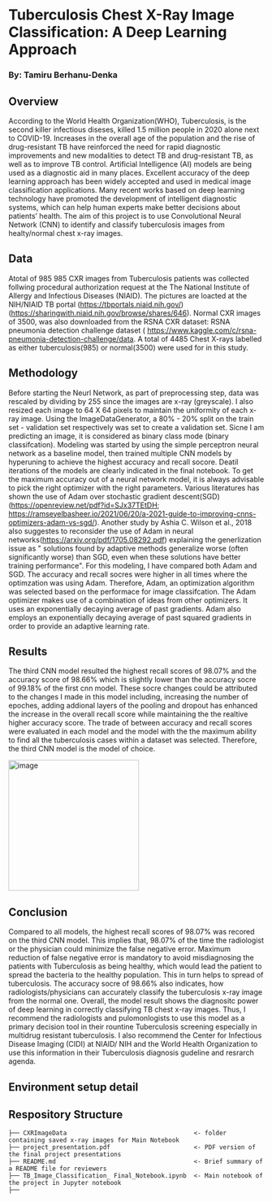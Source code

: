 # Tuberculosis Chest X-Ray Image Classification: A Deep Learning Approach

### By: Tamiru Berhanu-Denka
 
## Overview

According to the World Health Organization(WHO), Tuberculosis, is the second killer infectious diseses, killed 1.5 million people in 2020 alone next to COVID-19.
Increases in the overall age of the population and the rise of drug-resistant TB have reinforced the need for rapid diagnostic improvements and new modalities to detect TB and drug-resistant TB, as well as to improve TB control. Artificial Intelligence (AI) models are being used as a diagnostic aid in many places. Excellent accuracy of the deep learning approach has been widely accepted and used in medical image classification applications. Many recent works based on deep learning technology have promoted the development of intelligent diagnostic systems, which can help human experts make better decisions about patients’ health. The aim of this project is to use Convolutional Neural Network (CNN) to identify and classify tuberculosis images from healty/normal chest x-ray images.

## Data 

Atotal of 985 985 CXR images from Tuberculosis patients was collected follwing procedural authorization request at the The National Institute of Allergy and Infectious Diseases (NIAID). The pictures are loacted at the NIH/NIAID TB portal (https://tbportals.niaid.nih.gov/)(https://sharingwith.niaid.nih.gov/browse/shares/646). Normal CXR images of 3500, was also downloaded from the RSNA CXR dataset: RSNA pneumonia detection challenge dataset ( https://www.kaggle.com/c/rsna-pneumonia-detection-challenge/data. A total of 4485 Chest X-rays labelled as either tuberculosis(985) or normal(3500) were used for in this study. 

## Methodology

Before starting the Neurl Network, as part of preprocessing step, data was rescaled by dividing by 255 since the images are x-ray (greyscale). I also resized each image to  64 X 64 pixels to maintain the uniformity of each x-ray image. Using the ImageDataGenerator, a 80% - 20% split on the  train set - validation set respectively was set to create a validation set. Sicne I am predicting an image, it is considered as binary class mode (binary classifcation).
Modeling was started by using the simple perceptron neural network as a baseline model, then trained multiple CNN models by hyperuning to achieve the highest accuracy and recall socore. Deatil iterations of the models are clearly indicated in the final notebook. To get the maximum accuracy out of a neural network model, it is always advisable to pick the right optimizer with the right parameters. Various literatures has shown the use of Adam over stochastic gradient descent(SGD)(https://openreview.net/pdf?id=SJx37TEtDH; https://ramseyelbasheer.io/2021/06/20/a-2021-guide-to-improving-cnns-optimizers-adam-vs-sgd/). Another study by Ashia C. Wilson et al., 2018 also suggestes to reconsider the use of Adam in neural networks(https://arxiv.org/pdf/1705.08292.pdf) explaining the generlization issue as " solutions found by adaptive methods generalize worse (often significantly worse) than SGD, even when these solutions have better training performance". For this modeling, I have compared both Adam and SGD. The accuracy and recall socres were higher in all times where the optimzation was using Adam. Therefore, Adam, an optimization algorithm was selected based on the performace for image classifcation. The Adam optimizer makes use of a combination of ideas from other optimizers. It uses an exponentially decaying average of past gradients. Adam also employs an exponentially decaying average of past squared gradients in order to provide an adaptive learning rate.  

## Results

The third CNN  model resulted the highest recall scores of 98.07% and the accuracy score of 98.66% which is slightly lower than the accuracy socre of 99.18% of the first cnn model. These socre changes could be attributed to the changes I made in this model including, increasing the number of epoches, adding addional layers of the pooling and dropout has enhanced the increase in the overall recall score while maintaining the the realtive higher accuracy score. The trade of between accuracy and recall scores were evaluated in each model and the model with the the maximum ability to find all the tuberculosis cases within a dataset was selected. Therefore, the third CNN model is the model of choice.


<img width="257" alt="image" src="https://user-images.githubusercontent.com/37712711/151293001-5b3b7b90-054b-4c64-ba14-b16b30e7334f.png">


## Conclusion 


Compared to all models, the highest recall scores of 98.07% was recored on the third CNN model. This implies that, 98.07% of the time the radiologist or the physician could minimize the false negative error. Maximum reduction of false negative error is mandatory to avoid misdiagnosing the patients with Tuberculosis as being healthy, which would lead the patient to spread the bacteria to the healthy population. This in turn helps to spread of tuberculosis. The accuracy socre of 98.66% also indicates, how radiologists/physicians can accurately classify the tuberculosis x-ray image from the normal one. Overall, the model result shows the diagnositc power of deep learning in correctly classifying TB chest x-ray images. Thus, I recommend the radiologists and pulomonlogists to use this model as a primary decision tool in their rountine Tuberculosis screening especially in multidrug resistant tuberculosis. I also recommend the Center for Infectious Disease Imaging (CIDI) at NIAID/ NIH and the World Health Organization to use this information in their Tuberculosis diagnosis gudeline and resrarch agenda.

## Environment setup detail


## Respository Structure
```
├── CXRImageData                                   <- folder containing saved x-ray images for Main Notebook
├── project_presentation.pdf                       <- PDF version of the final project presentations
├── README.md                                      <- Brief summary of a README file for reviewers 
├── TB_Image_Classification_ Final_Notebook.ipynb  <- Main notebook of the project in Jupyter notebook
├──                
```